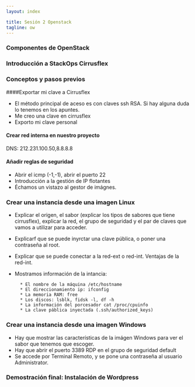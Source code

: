 ```yaml
---
layout: index

title: Sesión 2 Openstack	
tagline: ow
---
```

### Componentes de OpenStack

### Introducción a StackOps Cirrusflex

### Conceptos y pasos previos

####Exportar mi clave a Cirrusflex

* El método principal de aceso es con claves ssh RSA. Si hay alguna duda lo tenemos en los apuntes.
* Me creo una clave en cirrusflex
* Exporto mi clave personal

#### Crear red interna en nuestro proyecto

DNS:  212.231.100.50,8.8.8.8 

#### Añadir reglas de seguridad

* Abrir el icmp (-1,-1), abrir el puerto 22
* Introducción a la gestión de IP flotantes
* Échamos un vistazo al gestor de imágnes.

### Crear una instancia desde una imagen Linux

* Explicar el origen, el sabor (explicar los tipos de sabores que tiene cirrusflex), explicar la red, el grupo de seguridad y el par de claves que vamos a utilizar para acceder.
* Explicarf que se puede inyrctar una clave pública, o poner una contraseña al root.
* Explicar que se puede conectar a la red-ext o red-int. Ventajas de la red-int.
* Mostramos información de la intancia:
    	
		* El nombre de la máquina /etc/hostname
		* El direccionamiento ip: ifconfig
		* La memoria RAM: free
		* Los discos: lsblk, fidsk -l, df -h
		* La información del porcesador cat /proc/cpuinfo
		* La clave páblica inyectada (.ssh/authorized_keys)

### Crear una instancia desde una imagen Windows

* Hay que mostrar las características de la imágen Windows para ver el sabor que tenemos que escoger.
* Hay que abrir el puerto 3389 RDP en el grupo de seguridad default
* Se accede por Terminal Remoto, y se pone una contraseña al usuario Administrator.

### Demostración final: Instalación de Wordpress